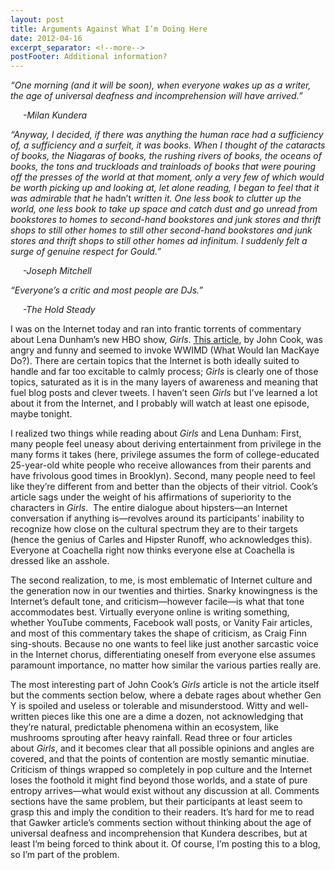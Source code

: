 ```yaml
---
layout: post
title: Arguments Against What I’m Doing Here
date: 2012-04-16
excerpt_separator: <!--more-->
postFooter: Additional information?
---
```


<em>“One morning (and it will be soon), when everyone wakes up as a writer, the age of universal deafness and incomprehension will have arrived.”</em>

<em>     -Milan Kundera</em>

<em>“Anyway, I decided, if there was anything the human race had a sufficiency of, a sufficiency and a surfeit, it was books. When I thought of the cataracts of books, the Niagaras of books, the rushing rivers of books, the oceans of books, the tons and truckloads and trainloads of books that were pouring off the presses of the world at that moment, only a very few of which would be worth picking up and looking at, let alone reading, I began to feel that it was admirable that he </em>hadn’t <em>written it. One less book to clutter up the world, one less book to take up space and catch dust and go unread from bookstores to homes to second-hand bookstores and junk stores and thrift shops to still other homes to still other second-hand bookstores and junk stores and thrift shops to still other homes ad infinitum. I suddenly felt a surge of genuine respect for Gould.”</em>

<em>     -Joseph Mitchell</em>

<em>“Everyone’s a critic and most people are DJs.”</em>

<em>     -The Hold Steady</em>

I was on the Internet today and ran into frantic torrents of commentary about Lena Dunham’s new HBO show, <em>Girls</em>. <a href="http://gawker.com/5902308/small-girl-big-mouth-a-girls-recap">This article</a>, by John Cook, was angry and funny and seemed to invoke WWIMD (What Would Ian MacKaye Do?). There are certain topics that the Internet is both ideally suited to handle and far too excitable to calmly process; <em>Girls </em>is clearly one of those topics, saturated as it is in the many layers of awareness and meaning that fuel blog posts and clever tweets. I haven’t seen <em>Girls</em> but I’ve learned a lot about it from the Internet, and I probably will watch at least one episode, maybe tonight.

I realized two things while reading about <em>Girls</em> and Lena Dunham: First, many people feel uneasy about deriving entertainment from privilege in the many forms it takes (here, privilege assumes the form of college-educated 25-year-old white people who receive allowances from their parents and have frivolous good times in Brooklyn). Second, many people need to feel like they’re different from and better than the objects of their vitriol. Cook’s article sags under the weight of his affirmations of superiority to the characters in <em>Girls</em>.  The entire dialogue about hipsters—an Internet conversation if anything is—revolves around its participants’ inability to recognize how close on the cultural spectrum they are to their targets (hence the genius of Carles and Hipster Runoff, who acknowledges this). Everyone at Coachella right now thinks everyone else at Coachella is dressed like an asshole.

The second realization, to me, is most emblematic of Internet culture and the generation now in our twenties and thirties. Snarky knowingness is the Internet’s default tone, and criticism—however facile—is what that tone accommodates best. Virtually everyone online is writing something, whether YouTube comments, Facebook wall posts, or Vanity Fair articles, and most of this commentary takes the shape of criticism, as Craig Finn sing-shouts. Because no one wants to feel like just another sarcastic voice in the Internet chorus, differentiating oneself from everyone else assumes paramount importance, no matter how similar the various parties really are.

The most interesting part of John Cook’s <em>Girls</em><em> </em>article is not the article itself but the comments section below, where a debate rages about whether Gen Y is spoiled and useless or tolerable and misunderstood. Witty and well-written pieces like this one are a dime a dozen, not acknowledging that they’re natural, predictable phenomena within an ecosystem, like mushrooms sprouting after heavy rainfall. Read three or four articles about <em>Girls</em>, and it becomes clear that all possible opinions and angles are covered, and that the points of contention are mostly semantic minutiae. Criticism of things wrapped so completely in pop culture and the Internet loses the foothold it might find beyond those worlds, and a state of pure entropy arrives—what would exist without any discussion at all. Comments sections have the same problem, but their participants at least seem to grasp this and imply the condition to their readers. It’s hard for me to read that Gawker article’s comments section without thinking about the age of universal deafness and incomprehension that Kundera describes, but at least I’m being forced to think about it. Of course, I’m posting this to a blog, so I’m part of the problem.
